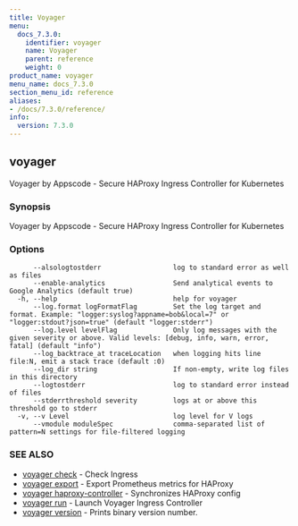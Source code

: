 ```yaml
---
title: Voyager
menu:
  docs_7.3.0:
    identifier: voyager
    name: Voyager
    parent: reference
    weight: 0
product_name: voyager
menu_name: docs_7.3.0
section_menu_id: reference
aliases:
- /docs/7.3.0/reference/
info:
  version: 7.3.0
---
```


## voyager

Voyager by Appscode - Secure HAProxy Ingress Controller for Kubernetes

### Synopsis

Voyager by Appscode - Secure HAProxy Ingress Controller for Kubernetes

### Options

```
      --alsologtostderr                  log to standard error as well as files
      --enable-analytics                 Send analytical events to Google Analytics (default true)
  -h, --help                             help for voyager
      --log.format logFormatFlag         Set the log target and format. Example: "logger:syslog?appname=bob&local=7" or "logger:stdout?json=true" (default "logger:stderr")
      --log.level levelFlag              Only log messages with the given severity or above. Valid levels: [debug, info, warn, error, fatal] (default "info")
      --log_backtrace_at traceLocation   when logging hits line file:N, emit a stack trace (default :0)
      --log_dir string                   If non-empty, write log files in this directory
      --logtostderr                      log to standard error instead of files
      --stderrthreshold severity         logs at or above this threshold go to stderr
  -v, --v Level                          log level for V logs
      --vmodule moduleSpec               comma-separated list of pattern=N settings for file-filtered logging
```

### SEE ALSO

* [voyager check](/docs/7.3.0/reference/voyager_check)	 - Check Ingress
* [voyager export](/docs/7.3.0/reference/voyager_export)	 - Export Prometheus metrics for HAProxy
* [voyager haproxy-controller](/docs/7.3.0/reference/voyager_haproxy-controller)	 - Synchronizes HAProxy config
* [voyager run](/docs/7.3.0/reference/voyager_run)	 - Launch Voyager Ingress Controller
* [voyager version](/docs/7.3.0/reference/voyager_version)	 - Prints binary version number.

